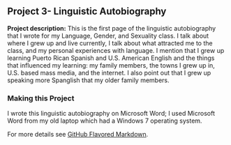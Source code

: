 ## Project 3- Linguistic Autobiography

**Project description:** This is the first page of the linguistic autobiography that I wrote for my Language, Gender, and Sexuality class. I talk about where I grew up and live currently, I talk about what attracted me to the class, and my personal experiences with language. I mention that I grew up learning Puerto Rican Spanish and U.S. American English and the things that influenced my learning: my family members, the towns I grew up in, U.S. based mass media, and the internet.  I also point out that I grew up speaking more Spanglish that my older family members.


### Making this Project

I wrote this linguistic autobiography on Microsoft Word; I used Microsoft Word from my old laptop which had a Windows 7 operating system.   

 


For more details see [GitHub Flavored Markdown](https://guides.github.com/features/mastering-markdown/).

